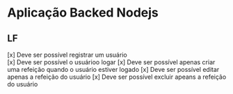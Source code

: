 # Aplicação Backed Nodejs

## LF
[x] Deve ser possível registrar um usuário <br>
[x] Deve ser possível o usuárioo logar
[x] Deve ser possível apenas criar uma refeição quando o usuário estiver logado
[x] Deve ser possível editar apenas a refeição do usuário
[x] Deve ser possível excluir apeans a refeição do usuário
